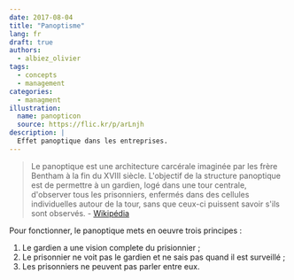 ```yaml
---
date: 2017-08-04
title: "Panoptisme"
lang: fr
draft: true
authors:
  - albiez_olivier
tags:
  - concepts
  - management
categories:
  - managment
illustration:
  name: panopticon
  source: https://flic.kr/p/arLnjh
description: |
  Effet panoptique dans les entreprises.
---
```


> Le panoptique est une architecture carcérale imaginée par les frère Bentham à la fin du XVIII siècle. L'objectif de la structure panoptique est de permettre à un gardien, logé dans une tour centrale, d'observer tous les prisonniers, enfermés dans des cellules individuelles autour de la tour, sans que ceux-ci puissent savoir s'ils sont observés. - [Wikipédia](https://fr.wikipedia.org/wiki/Panoptique)

Pour fonctionner, le panoptique mets en oeuvre trois principes :

1. Le gardien a une vision complete du prisionnier ;
2. Le prisonnier ne voit pas le gardien et ne sais pas quand il est surveillé ;
3. Les prisonniers ne peuvent pas parler entre eux.
